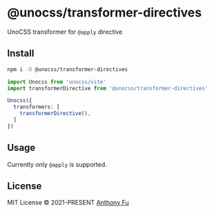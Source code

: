 # @unocss/transformer-directives

UnoCSS transformer for `@apply` directive

## Install

```bash
npm i -D @unocss/transformer-directives
```

```ts
import Unocss from 'unocss/vite'
import transformerDirective from '@unocss/transformer-directives'

Unocss({
  transformers: [
    transformerDirective(),
  ]
})
```

## Usage

Currently only `@apply` is supported.

## License

MIT License © 2021-PRESENT [Anthony Fu](https://github.com/antfu)
